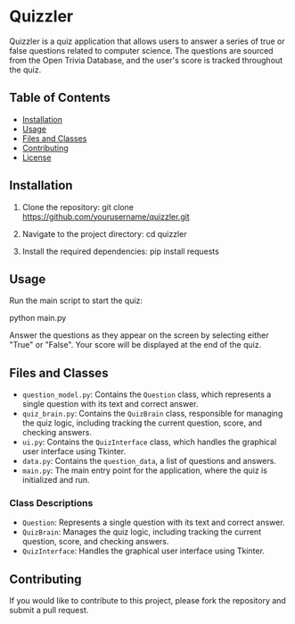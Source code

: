 # Quizzler

Quizzler is a quiz application that allows users to answer a series of true or false questions related to computer science. The questions are sourced from the Open Trivia Database, and the user's score is tracked throughout the quiz.

## Table of Contents

- [Installation](#installation)
- [Usage](#usage)
- [Files and Classes](#files-and-classes)
- [Contributing](#contributing)
- [License](#license)

## Installation

1. Clone the repository:
   git clone https://github.com/yourusername/quizzler.git

2. Navigate to the project directory:
   cd quizzler

3. Install the required dependencies:
   pip install requests

## Usage

Run the main script to start the quiz:

python main.py

Answer the questions as they appear on the screen by selecting either "True" or "False". Your score will be displayed at the end of the quiz.

## Files and Classes

- `question_model.py`: Contains the `Question` class, which represents a single question with its text and correct answer.
- `quiz_brain.py`: Contains the `QuizBrain` class, responsible for managing the quiz logic, including tracking the current question, score, and checking answers.
- `ui.py`: Contains the `QuizInterface` class, which handles the graphical user interface using Tkinter.
- `data.py`: Contains the `question_data`, a list of questions and answers.
- `main.py`: The main entry point for the application, where the quiz is initialized and run.

### Class Descriptions

- `Question`: Represents a single question with its text and correct answer.
- `QuizBrain`: Manages the quiz logic, including tracking the current question, score, and checking answers.
- `QuizInterface`: Handles the graphical user interface using Tkinter.

## Contributing

If you would like to contribute to this project, please fork the repository and submit a pull request.
